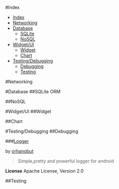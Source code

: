 #Index
- [Index](#index)
- [Networking](#networking)
- [Database](#database)
	- [SQLite](#sqlite)
	- [NoSQL](#nosql)
- [Widget/UI](#widgetui)
	- [Widget](#widget)
	- [Chart](#chart)
- [Testing/Debugging](#testingdebugging)
	- [Debugging](#debugging)
	- [Testing](#testing)


#Networking


#Database
##SQLite ORM


##NoSQL



#Widget/UI
##Widget

##Chart

#Testing/Debugging
##Debugging


###[Logger](https://github.com/orhanobut/logger)  

by [orhanobut](https://github.com/orhanobut)

> Simple,pretty and powerful logger for android 



**License**
Apache License, Version 2.0

##Testing